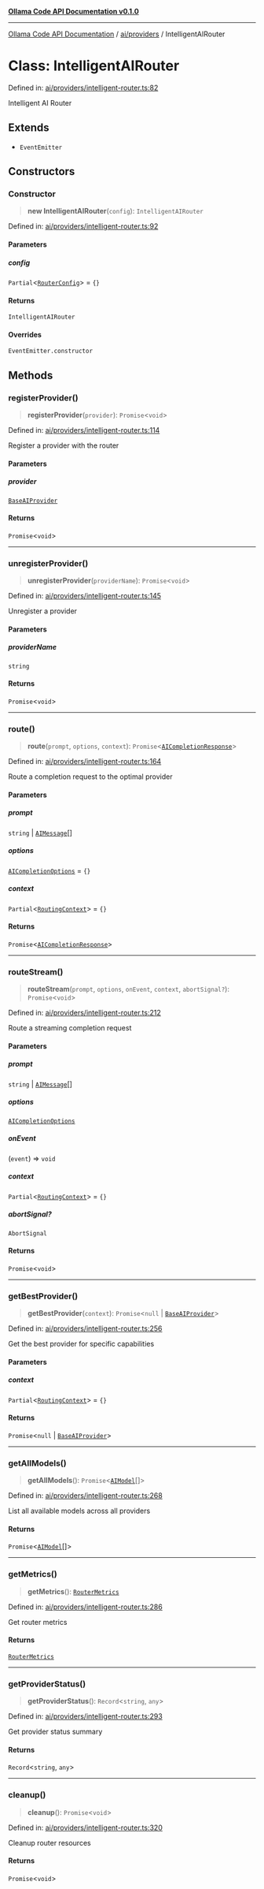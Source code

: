 [**Ollama Code API Documentation v0.1.0**](../../../README.md)

***

[Ollama Code API Documentation](../../../modules.md) / [ai/providers](../README.md) / IntelligentAIRouter

# Class: IntelligentAIRouter

Defined in: [ai/providers/intelligent-router.ts:82](https://github.com/erichchampion/ollama-code/blob/7bf02bdc8ebf923c87dd1be8a3c8c4011170f2d0/ollama-code/src/ai/providers/intelligent-router.ts#L82)

Intelligent AI Router

## Extends

- `EventEmitter`

## Constructors

### Constructor

> **new IntelligentAIRouter**(`config`): `IntelligentAIRouter`

Defined in: [ai/providers/intelligent-router.ts:92](https://github.com/erichchampion/ollama-code/blob/7bf02bdc8ebf923c87dd1be8a3c8c4011170f2d0/ollama-code/src/ai/providers/intelligent-router.ts#L92)

#### Parameters

##### config

`Partial`\<[`RouterConfig`](../interfaces/RouterConfig.md)\> = `{}`

#### Returns

`IntelligentAIRouter`

#### Overrides

`EventEmitter.constructor`

## Methods

### registerProvider()

> **registerProvider**(`provider`): `Promise`\<`void`\>

Defined in: [ai/providers/intelligent-router.ts:114](https://github.com/erichchampion/ollama-code/blob/7bf02bdc8ebf923c87dd1be8a3c8c4011170f2d0/ollama-code/src/ai/providers/intelligent-router.ts#L114)

Register a provider with the router

#### Parameters

##### provider

[`BaseAIProvider`](BaseAIProvider.md)

#### Returns

`Promise`\<`void`\>

***

### unregisterProvider()

> **unregisterProvider**(`providerName`): `Promise`\<`void`\>

Defined in: [ai/providers/intelligent-router.ts:145](https://github.com/erichchampion/ollama-code/blob/7bf02bdc8ebf923c87dd1be8a3c8c4011170f2d0/ollama-code/src/ai/providers/intelligent-router.ts#L145)

Unregister a provider

#### Parameters

##### providerName

`string`

#### Returns

`Promise`\<`void`\>

***

### route()

> **route**(`prompt`, `options`, `context`): `Promise`\<[`AICompletionResponse`](../interfaces/AICompletionResponse.md)\>

Defined in: [ai/providers/intelligent-router.ts:164](https://github.com/erichchampion/ollama-code/blob/7bf02bdc8ebf923c87dd1be8a3c8c4011170f2d0/ollama-code/src/ai/providers/intelligent-router.ts#L164)

Route a completion request to the optimal provider

#### Parameters

##### prompt

`string` | [`AIMessage`](../interfaces/AIMessage.md)[]

##### options

[`AICompletionOptions`](../interfaces/AICompletionOptions.md) = `{}`

##### context

`Partial`\<[`RoutingContext`](../interfaces/RoutingContext.md)\> = `{}`

#### Returns

`Promise`\<[`AICompletionResponse`](../interfaces/AICompletionResponse.md)\>

***

### routeStream()

> **routeStream**(`prompt`, `options`, `onEvent`, `context`, `abortSignal?`): `Promise`\<`void`\>

Defined in: [ai/providers/intelligent-router.ts:212](https://github.com/erichchampion/ollama-code/blob/7bf02bdc8ebf923c87dd1be8a3c8c4011170f2d0/ollama-code/src/ai/providers/intelligent-router.ts#L212)

Route a streaming completion request

#### Parameters

##### prompt

`string` | [`AIMessage`](../interfaces/AIMessage.md)[]

##### options

[`AICompletionOptions`](../interfaces/AICompletionOptions.md)

##### onEvent

(`event`) => `void`

##### context

`Partial`\<[`RoutingContext`](../interfaces/RoutingContext.md)\> = `{}`

##### abortSignal?

`AbortSignal`

#### Returns

`Promise`\<`void`\>

***

### getBestProvider()

> **getBestProvider**(`context`): `Promise`\<`null` \| [`BaseAIProvider`](BaseAIProvider.md)\>

Defined in: [ai/providers/intelligent-router.ts:256](https://github.com/erichchampion/ollama-code/blob/7bf02bdc8ebf923c87dd1be8a3c8c4011170f2d0/ollama-code/src/ai/providers/intelligent-router.ts#L256)

Get the best provider for specific capabilities

#### Parameters

##### context

`Partial`\<[`RoutingContext`](../interfaces/RoutingContext.md)\> = `{}`

#### Returns

`Promise`\<`null` \| [`BaseAIProvider`](BaseAIProvider.md)\>

***

### getAllModels()

> **getAllModels**(): `Promise`\<[`AIModel`](../interfaces/AIModel.md)[]\>

Defined in: [ai/providers/intelligent-router.ts:268](https://github.com/erichchampion/ollama-code/blob/7bf02bdc8ebf923c87dd1be8a3c8c4011170f2d0/ollama-code/src/ai/providers/intelligent-router.ts#L268)

List all available models across all providers

#### Returns

`Promise`\<[`AIModel`](../interfaces/AIModel.md)[]\>

***

### getMetrics()

> **getMetrics**(): [`RouterMetrics`](../interfaces/RouterMetrics.md)

Defined in: [ai/providers/intelligent-router.ts:286](https://github.com/erichchampion/ollama-code/blob/7bf02bdc8ebf923c87dd1be8a3c8c4011170f2d0/ollama-code/src/ai/providers/intelligent-router.ts#L286)

Get router metrics

#### Returns

[`RouterMetrics`](../interfaces/RouterMetrics.md)

***

### getProviderStatus()

> **getProviderStatus**(): `Record`\<`string`, `any`\>

Defined in: [ai/providers/intelligent-router.ts:293](https://github.com/erichchampion/ollama-code/blob/7bf02bdc8ebf923c87dd1be8a3c8c4011170f2d0/ollama-code/src/ai/providers/intelligent-router.ts#L293)

Get provider status summary

#### Returns

`Record`\<`string`, `any`\>

***

### cleanup()

> **cleanup**(): `Promise`\<`void`\>

Defined in: [ai/providers/intelligent-router.ts:320](https://github.com/erichchampion/ollama-code/blob/7bf02bdc8ebf923c87dd1be8a3c8c4011170f2d0/ollama-code/src/ai/providers/intelligent-router.ts#L320)

Cleanup router resources

#### Returns

`Promise`\<`void`\>
